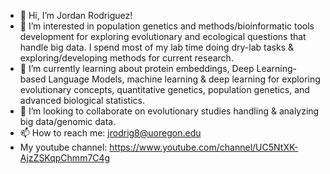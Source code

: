 - 👋 Hi, I’m Jordan Rodriguez!
- 👀 I’m interested in population genetics and methods/bioinformatic tools development for exploring evolutionary and ecological questions that handle big data. I spend most of my lab time doing dry-lab tasks & exploring/developing methods for current research.
- 🌱 I’m currently learning about protein embeddings, Deep Learning-based Language Models, machine learning & deep learning for exploring evolutionary concepts, quantitative genetics, population genetics, and advanced biological statistics. 
- 💞️ I’m looking to collaborate on evolutionary studies handling & analyzing big data/genomic data.
- 📫 How to reach me: jrodrig8@uoregon.edu 
- My youtube channel: https://www.youtube.com/channel/UC5NtXK-AjzZSKqpChmm7C4g


<!---
Jrodriguez216/Jrodriguez216 is a ✨ special ✨ repository because its `README.md` (this file) appears on your GitHub profile.
You can click the Preview link to take a look at your changes.
--->
